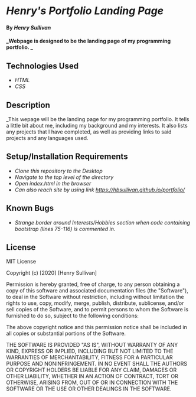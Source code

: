 # _Henry's Portfolio Landing Page_

#### By _**Henry Sullivan**_

#### _Webpage is designed to be the landing page of my programming portfolio. _

## Technologies Used

* _HTML_
* _CSS_

## Description

_This wepage will be the landing page for my programming portfolio. It tells a little bit about me, including my background and my interests. It also lists any projects that I have completed, as well as providing links to said projects and any languages used.

## Setup/Installation Requirements

* _Clone this repository to the Desktop_
* _Navigate to the top level of the directory_
* _Open index.html in the browser_
* _Can also reach site by using link https://hbsullivan.github.io/portfolio/_


## Known Bugs

* _Strange border around Interests/Hobbies section when code containing bootstrap (lines 75-116) is commented in._

## License

MIT License

Copyright (c) [2020] [Henry Sullivan]

Permission is hereby granted, free of charge, to any person obtaining a copy
of this software and associated documentation files (the "Software"), to deal
in the Software without restriction, including without limitation the rights
to use, copy, modify, merge, publish, distribute, sublicense, and/or sell
copies of the Software, and to permit persons to whom the Software is
furnished to do so, subject to the following conditions:

The above copyright notice and this permission notice shall be included in all
copies or substantial portions of the Software.

THE SOFTWARE IS PROVIDED "AS IS", WITHOUT WARRANTY OF ANY KIND, EXPRESS OR
IMPLIED, INCLUDING BUT NOT LIMITED TO THE WARRANTIES OF MERCHANTABILITY,
FITNESS FOR A PARTICULAR PURPOSE AND NONINFRINGEMENT. IN NO EVENT SHALL THE
AUTHORS OR COPYRIGHT HOLDERS BE LIABLE FOR ANY CLAIM, DAMAGES OR OTHER
LIABILITY, WHETHER IN AN ACTION OF CONTRACT, TORT OR OTHERWISE, ARISING FROM,
OUT OF OR IN CONNECTION WITH THE SOFTWARE OR THE USE OR OTHER DEALINGS IN THE
SOFTWARE.


